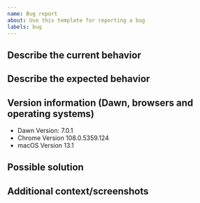 ```yaml
---
name: Bug report
about: Use this template for reporting a bug
labels: bug
---
```


## Describe the current behavior


## Describe the expected behavior


## Version information (Dawn, browsers and operating systems)

- Dawn Version: 7.0.1
- Chrome Version 108.0.5359.124
- macOS Version 13.1

## Possible solution


## Additional context/screenshots
<!-- Add any other context about the problem here. If applicable, add screenshots to help explain. -->
